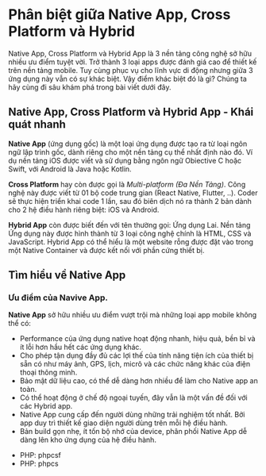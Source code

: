 

# Phân biệt giữa Native App, Cross Platform và Hybrid


Native App, Cross Platform và Hybrid App là 3 nền tảng công nghệ sở hữu nhiều ưu điểm tuyệt vời. Trở thành 3 loại apps được đánh giá cao để thiết kế trên nền tảng mobile. Tuy cùng phục vụ cho lĩnh vực di động nhưng giữa 3 ứng dụng này vẫn có sự khác biệt. Vậy điểm khác biệt đó là gì? Chúng ta hãy cùng đi sâu khám phá trong bài viết dưới đây.

## Native App, Cross Platform và Hybrid App - Khái quát nhanh

**Native App** (ứng dụng gốc) là một loại ứng dụng được tạo ra từ loại ngôn ngữ lập trình gốc, dành riêng cho một nền tảng cụ thể nhất định nào đó. Ví dụ nền tảng iOS được viết và sử dụng bằng ngôn ngữ Obiective C hoặc Swift, với Android là Java hoặc Kotlin.

**Cross Platform** hay còn được gọi là *Multi-platform (Đa Nền Tảng)*. Công nghệ này được viết từ 01 bộ code trung gian (React Native, Flutter, ..). Coder sẽ thực hiện triển khai code 1 lần, sau đó biên dịch nó ra thành 2 bản dành cho 2 hệ điều hành riêng biệt: iOS và Android.

**Hybrid App** còn được biết đến với tên thường gọi: Ứng dụng Lai. Nền tảng Ứng dụng này được hình thành từ 3 loại công nghệ chính là HTML, CSS và JavaScript. Hybrid App có thể hiểu là một website rỗng được đặt vào trong một Native Container và được kết nối với phần cứng thiết bị.

## Tìm hiểu về Native App

### Ưu điểm của Navive App.
**Native App** sở hữu nhiều ưu điểm vượt trội mà những loại app mobile không thể có:
* Performance của ứng dụng native hoạt động nhanh, hiệu quả, bền bỉ và ít lỗi hơn hầu hết các ứng dụng khác.
* Cho phép tận dụng đầy đủ các lợi thế của tính năng tiện ích của thiết bị sẵn có như máy ảnh, GPS, lịch, micrô và các chức năng khác của điện thoại thông minh.
* Bảo mật dữ liệu cao, có thể dễ dàng hơn nhiều để làm cho Native app an toàn.
* Có thể hoạt động ở chế độ ngoại tuyến, đây vẫn là một vấn đề đối với các Hybrid app.
* Native App cung cấp đến người dùng những trải nghiệm tốt nhất. Bởi app duy trì thiết kế giao diện người dùng trên mỗi hệ điều hành.
* Bản build gọn nhẹ, ít tốn bộ nhớ của device, phân phối Native App dễ dàng lên kho ứng dụng của hệ điều hành.


- PHP: phpcsf
- PHP: phpcs
